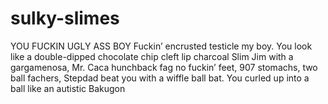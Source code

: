 # sulky-slimes
YOU FUCKIN UGLY ASS BOY Fuckin’ encrusted testicle my boy. You look like a double-dipped chocolate chip cleft lip charcoal Slim Jim with a gargamenosa, Mr. Caca hunchback fag no fuckin’ feet, 907 stomachs, two ball fachers, Stepdad beat you with a wiffle ball bat. You curled up into a ball like an autistic Bakugon
